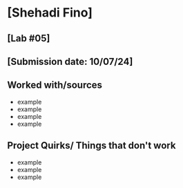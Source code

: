 # [Shehadi Fino]
## [Lab #05]
## [Submission date: 10/07/24]
## Worked with/sources 
* example
* example
* example
* example
## Project Quirks/ Things that don't work
* example
* example
* example
